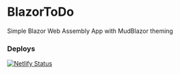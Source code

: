 # BlazorToDo
Simple Blazor Web Assembly App with MudBlazor theming

### Deploys
[![Netlify Status](https://api.netlify.com/api/v1/badges/45ab861d-bdcc-415f-be0e-1ed93a133427/deploy-status)](https://app.netlify.com/sites/blazorstodo/deploys)
